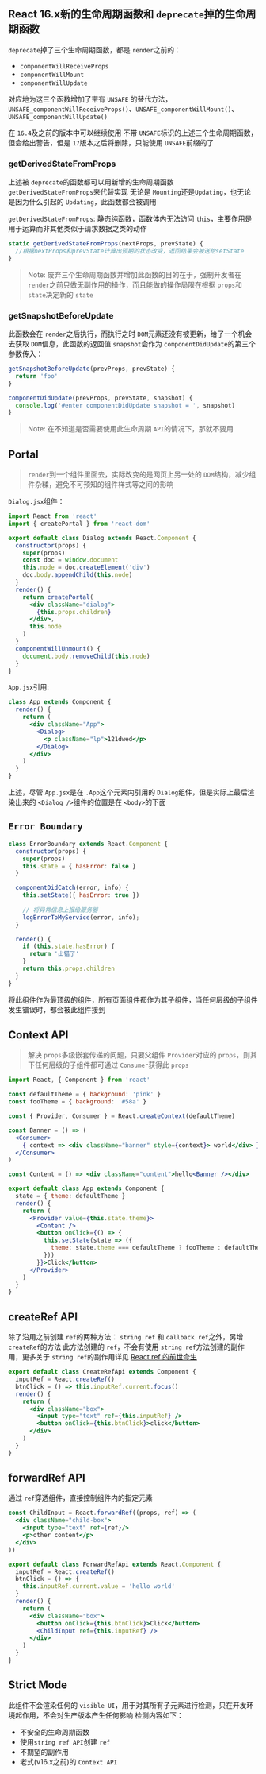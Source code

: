 ## React 16.x新的生命周期函数和 `deprecate`掉的生命周期函数

`deprecate`掉了三个生命周期函数，都是 `render`之前的：
- `componentWillReceiveProps`
- `componentWillMount`
- `componentWillUpdate`

对应地为这三个函数增加了带有 `UNSAFE` 的替代方法， `UNSAFE_componentWillReceiveProps()`、`UNSAFE_componentWillMount()`、`UNSAFE_componentWillUpdate()`

在 `16.4`及之前的版本中可以继续使用 不带 `UNSAFE`标识的上述三个生命周期函数，但会给出警告，但是  `17`版本之后将删除，只能使用 `UNSAFE`前缀的了

### getDerivedStateFromProps

上述被 `deprecate`的函数都可以用新增的生命周期函数 `getDerivedStateFromProps`来代替实现
无论是 `Mounting`还是`Updating`，也无论是因为什么引起的 `Updating`，此函数都会被调用

`getDerivedStateFromProps`: 静态纯函数，函数体内无法访问 `this`，主要作用是用于运算而非其他类似于请求数据之类的动作
```js
static getDerivedStateFromProps(nextProps, prevState) {
  //根据nextProps和prevState计算出预期的状态改变，返回结果会被送给setState
}
```

>Note: 废弃三个生命周期函数并增加此函数的目的在于，强制开发者在 `render`之前只做无副作用的操作，而且能做的操作局限在根据 `props`和`state`决定新的 `state`

### getSnapshotBeforeUpdate

此函数会在 `render`之后执行，而执行之时 `DOM`元素还没有被更新，给了一个机会去获取 `DOM`信息，此函数的返回值 `snapshot`会作为 `componentDidUpdate`的第三个参数传入：
```js
getSnapshotBeforeUpdate(prevProps, prevState) {
  return 'foo'
}

componentDidUpdate(prevProps, prevState, snapshot) {
  console.log('#enter componentDidUpdate snapshot = ', snapshot)
}
```

>Note: 在不知道是否需要使用此生命周期 `API`的情况下，那就不要用

## Portal

>`render`到一个组件里面去，实际改变的是网页上另一处的 `DOM`结构，减少组件杂糅，避免不可预知的组件样式等之间的影响

`Dialog.jsx`组件：
```jsx
import React from 'react'
import { createPortal } from 'react-dom'

export default class Dialog extends React.Component {
  constructor(props) {
    super(props)
    const doc = window.document
    this.node = doc.createElement('div')
    doc.body.appendChild(this.node)
  }
  render() {
    return createPortal(
      <div className="dialog">
        {this.props.children}
      </div>,
      this.node
    )
  }
  componentWillUnmount() {
    document.body.removeChild(this.node)
  }
}
```

`App.jsx`引用:
```jsx
class App extends Component {
  render() {
    return (
      <div className="App">
        <Dialog>
          <p className="lp">121dwed</p>
        </Dialog>
      </div>
    )
  }
}
```
上述，尽管 `App.jsx`是在 `.App`这个元素内引用的 `Dialog`组件，但是实际上最后渲染出来的 `<Dialog />`组件的位置是在 `<body>`的下面

## `Error Boundary`

```jsx
class ErrorBoundary extends React.Component {
  constructor(props) {
    super(props)
    this.state = { hasError: false }
  }

  componentDidCatch(error, info) {
    this.setState({ hasError: true })
    
    // 将异常信息上报给服务器
    logErrorToMyService(error, info);
  }

  render() {
    if (this.state.hasError) {
      return '出错了'
    }
    return this.props.children
  }
}
```

将此组件作为最顶级的组件，所有页面组件都作为其子组件，当任何层级的子组件发生错误时，都会被此组件接到

## Context API

>解决 `props`多级嵌套传递的问题，只要父组件 `Provider`对应的 `props`，则其下任何层级的子组件都可通过 `Consumer`获得此 `props`

```jsx
import React, { Component } from 'react'

const defaultTheme = { background: 'pink' }
const fooTheme = { background: '#58a' }

const { Provider, Consumer } = React.createContext(defaultTheme)

const Banner = () => (
  <Consumer>
    { context => <div className="banner" style={context}> world</div> }
  </Consumer>
)

const Content = () => <div className="content">hello<Banner /></div>

export default class App extends Component {
  state = { theme: defaultTheme }
  render() {
    return (
      <Provider value={this.state.theme}>
        <Content />
        <button onClick={() => {
          this.setState(state => ({
            theme: state.theme === defaultTheme ? fooTheme : defaultTheme
          }))
        }}>Click</button>
      </Provider>
    )
  }
}
```

## createRef API

除了沿用之前创建 `ref`的两种方法： `string ref` 和 `callback ref`之外，另增 `createRef`的方法
此方法创建的 `ref`，不会有使用 `string ref`方法创建的副作用，更多关于 `string ref`的副作用详见 [React ref 的前世今生](https://zhuanlan.zhihu.com/p/40462264)

```jsx
export default class CreateRefApi extends Component {
  inputRef = React.createRef()
  btnClick = () => this.inputRef.current.focus()
  render() {
    return (
      <div className="box">
        <input type="text" ref={this.inputRef} />
        <button onClick={this.btnClick}>click</button>
      </div>
    )
  }
}
```

## forwardRef API

通过 `ref`穿透组件，直接控制组件内的指定元素

```jsx
const ChildInput = React.forwardRef((props, ref) => (
  <div className="child-box">
    <input type="text" ref={ref}/>
    <p>other content</p>
  </div>
))

export default class ForwardRefApi extends React.Component {
  inputRef = React.createRef()
  btnClick = () => {
    this.inputRef.current.value = 'hello world'
  }
  render() {
    return (
      <div className="box">
        <button onClick={this.btnClick}>Click</button>
        <ChildInput ref={this.inputRef} />
      </div>
    )
  }
}
```

## Strict Mode

此组件不会渲染任何的 `visible UI`，用于对其所有子元素进行检测，只在开发环境起作用，不会对生产版本产生任何影响
检测内容如下：

- 不安全的生命周期函数
- 使用`string ref API`创建 `ref`
- 不期望的副作用
- 老式(v16.x之前)的 `Context API`